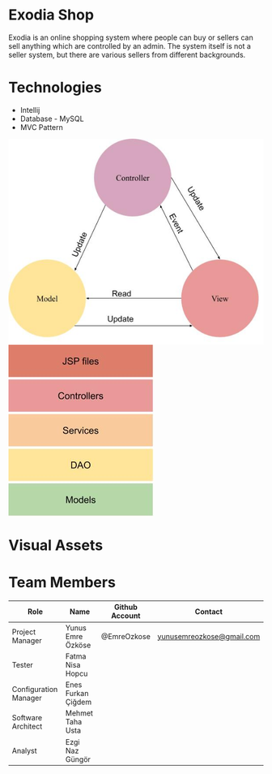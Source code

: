 # Exodia Shop
Exodia is an online shopping system where people can buy or sellers can sell anything which are controlled by an admin. The system itself is not a seller system, but there are various sellers from different backgrounds. 

# Technologies
- Intellij
- Database - MySQL
- MVC Pattern

<img src="images/architecture_notebook_tpl section 6 MVC.jpg" align="middle" />
<img src="images/architecture_notebook_tpl section 2 adlı dosyanın kopyası.jpg" align="middle" />


# Visual Assets

# Team Members
| Role | Name | Github Account | Contact |
| --- | --- | --- | --- |
| Project Manager | Yunus Emre Özköse | @EmreOzkose | yunusemreozkose@gmail.com |
| Tester | Fatma Nisa Hopcu | | |
| Configuration Manager | Enes Furkan Çiğdem | | |
| Software Architect | Mehmet Taha Usta | | |
| Analyst | Ezgi Naz Güngör | | |


